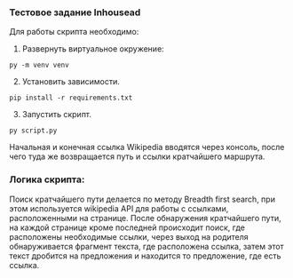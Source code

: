 ### Тестовое задание Inhousead

Для работы скрипта необходимо:
1. Развернуть виртуальное окружение:

```
py -m venv venv
```

2. Установить зависимости.

```
pip install -r requirements.txt
```

3. Запустить скрипт.

```
py script.py
```

Начальная и конечная ссылка Wikipedia вводятся через консоль, после чего туда же возвращается путь и ссылки кратчайшего маршрута. 

### Логика скрипта: 
Поиск кратчайшего пути делается по методу Breadth first search, при этом используется wikipedia API для работы с ссылками, расположенными на странице. После обнаружения кратчайшего пути, на каждой странице кроме последней происходит поиск, где расположены необходимые ссылки, через выход на родителя обнаруживается фрагмент текста, где расположена ссылка, затем этот текст дробится на предложения и находится то предложение, где есть ссылка. 
